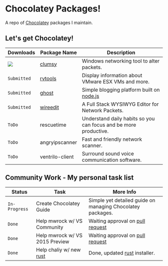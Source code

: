 # Chocolatey Packages!
A repo of [Chocolatey] packages I maintain.

## Let's get Chocolatey!
| Downloads | Package Name                    | Description                                                          |
|--------|---------------------------------|----------------------------------------------------------------------|
| [![](http://img.shields.io/chocolatey/dt/clumsy.svg)](https://chocolatey.org/packages/clumsy) | [clumsy]                        | Windows networking tool to alter packets.                            |
| `Submitted` | [rvtools]                        | Display information about VMware ESX VMs and more.                   |
| `Submitted` | [ghost]                          | Simple blogging platform built on [node.js]                          |
| `Submitted` | [wireedit]                       | A Full Stack WYSIWYG Editor for Network Packets.                     |
| `ToDo` | rescuetime                      | Understand daily habits so you can focus and be more productive.     |
| `ToDo` | angryipscanner                  | Fast and friendly network scanner.                                   |
| `ToDo` | ventrilo-client                 | Surround sound voice communication software.                         |



## Community Work - My personal task list
| Status        | Task                            | More Info                                                            |
|---------------|---------------------------------|----------------------------------------------------------------------|
| `In-Progress` | Create Chocolatey Guide         | Simple yet detailed guide on managing Chocolatey packages.           |
| `Done`        | Help mwrock w/ VS Community     | Waiting approval on [pull request]                                   |
| `Done`        | Help mwrock w/ VS 2015 Preview  | Waiting approval on [pull request]                                   |
| `Done`        | Help chaliy w/ new [rust]       | Done, updated [rust] installer.                                      |

<!-- Links -->

[Chocolatey]: https://chocolatey.org/
[clumsy]: https://chocolatey.org/packages/clumsy
[rvtools]: https://chocolatey.org/packages/rvtools
[ghost]: https://chocolatey.org/packages/ghost
[wireedit]: https://chocolatey.org/packages/wireedit
[rust]: https://chocolatey.org/packages/rust
[pull request]: https://github.com/mwrock/Chocolatey-Packages/pull/23
[node.js]: http://nodejs.org/
